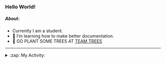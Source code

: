 ### Hello World!

##### About:
- Currently I am a student.
- 🌱 I’m learning how to make better documentation.
- 🌱 GO PLANT SOME TREES AT [TEAM TREES](https://teamtrees.org/)

---
<details>
  <summary>:zap: My Activity:</summary>
  
<!--START_SECTION:waka-->
![Code Time](http://img.shields.io/badge/Code%20Time-1%2C071%20hrs%2054%20mins-blue)

**I'm a Night 🦉** 

```text
🌞 Morning                1606 commits        ██░░░░░░░░░░░░░░░░░░░░░░░   10.00 % 
🌆 Daytime                5166 commits        ████████░░░░░░░░░░░░░░░░░   32.16 % 
🌃 Evening                4700 commits        ███████░░░░░░░░░░░░░░░░░░   29.26 % 
🌙 Night                  4589 commits        ███████░░░░░░░░░░░░░░░░░░   28.57 % 
```
📅 **I'm Most Productive on Wednesday** 

```text
Monday                   2351 commits        ████░░░░░░░░░░░░░░░░░░░░░   14.64 % 
Tuesday                  1974 commits        ███░░░░░░░░░░░░░░░░░░░░░░   12.29 % 
Wednesday                3726 commits        ██████░░░░░░░░░░░░░░░░░░░   23.20 % 
Thursday                 2229 commits        ███░░░░░░░░░░░░░░░░░░░░░░   13.88 % 
Friday                   1586 commits        ██░░░░░░░░░░░░░░░░░░░░░░░   09.87 % 
Saturday                 1469 commits        ██░░░░░░░░░░░░░░░░░░░░░░░   09.15 % 
Sunday                   2726 commits        ████░░░░░░░░░░░░░░░░░░░░░   16.97 % 
```


📊 **This Week I Spent My Time On** 

```text
🔥 Editors: 
VS Code                  2 hrs 37 mins       █████████████████████████   100.00 % 

🐱‍💻 Projects: 
CSF22                    2 hrs 37 mins       █████████████████████████   99.99 % 
praise                   0 secs              ░░░░░░░░░░░░░░░░░░░░░░░░░   00.01 % 
```


 Last Updated on 23/03/2023 08:08:53 UTC
<!--END_SECTION:waka-->
</details>
